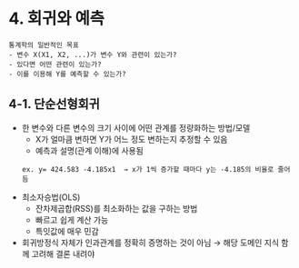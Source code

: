 # 4. 회귀와 예측
```
통계학의 일반적인 목표
- 변수 X(X1, X2, ...)가 변수 Y와 관련이 있는가?
- 있다면 어떤 관련이 있는가?
- 이를 이용해 Y를 예측할 수 있는가?
```

## 4-1. 단순선형회귀
- 한 변수와 다른 변수의 크기 사이에 어떤 관계를 정량화하는 방법/모델
	- X가 얼마큼 변하면 Y가 어느 정도 변하는지 추정할 수 있음
	- 예측과 설명(관계 이해)에 사용됨
	```
	ex. y= 424.583 -4.185x1  → x가 1씩 증가할 때마다 y는 -4.185의 비율로 줄어듬
	```
- 최소자승법(OLS)
	- 잔차제곱합(RSS)를 최소화하는 값을 구하는 방법
	- 빠르고 쉽게 계산 가능
	- 특잇값에 매우 민감
- 회귀방정식 자체가 인과관계를 정확히 증명하는 것이 아님 → 해당 도메인 지식 함께 고려해 결론 내려야